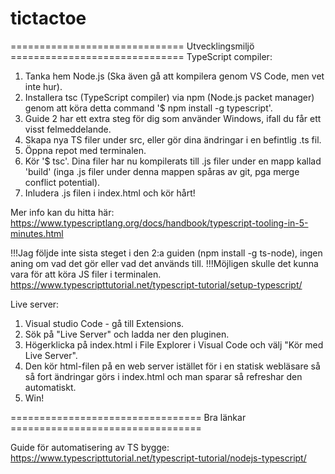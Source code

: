# tictactoe
============================== Utvecklingsmiljö ==============================
TypeScript compiler:
1. Tanka hem Node.js (Ska även gå att kompilera genom VS Code, men vet inte hur).
2. Installera tsc (TypeScript compiler) via npm (Node.js packet manager) genom att köra detta command '$ npm install -g typescript'.
3. Guide 2 har ett extra steg för dig som använder Windows, ifall du får ett visst felmeddelande.
4. Skapa nya TS filer under src, eller gör dina ändringar i en befintlig .ts fil.
5. Öppna repot med terminalen.
6. Kör '$ tsc'. Dina filer har nu kompilerats till .js filer under en mapp kallad 'build' (inga .js filer under denna mappen spåras av git, pga merge conflict potential).
7. Inludera .js filen i index.html och kör hårt!

Mer info kan du hitta här:
https://www.typescriptlang.org/docs/handbook/typescript-tooling-in-5-minutes.html

!!!Jag följde inte sista steget i den 2:a guiden (npm install -g ts-node), ingen aning om vad det gör eller vad det används till.
!!!Möjligen skulle det kunna vara för att köra JS filer i terminalen.
https://www.typescripttutorial.net/typescript-tutorial/setup-typescript/

Live server:
1. Visual studio Code - gå till Extensions.
2. Sök på "Live Server" och ladda ner den pluginen.
3. Högerklicka på index.html i File Explorer i Visual Code och välj "Kör med Live Server".
4. Den kör html-filen på en web server istället för i en statisk webläsare så så fort ändringar görs i index.html och man sparar så refreshar den automatiskt.
5. Win!

================================= Bra länkar =================================

Guide för automatisering av TS bygge:
https://www.typescripttutorial.net/typescript-tutorial/nodejs-typescript/